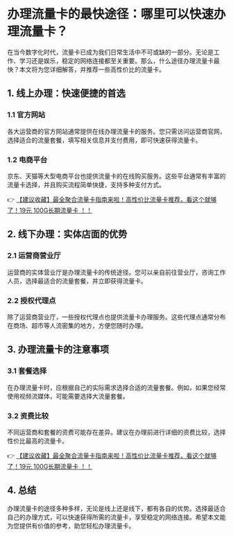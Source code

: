 # 办理流量卡的最快途径：哪里可以快速办理流量卡？

在当今数字化时代，流量卡已成为我们日常生活中不可或缺的一部分。无论是工作、学习还是娱乐，稳定的网络连接都至关重要。那么，什么途径办理流量卡最快？本文将为您详细解答，并推荐一些高性价比的流量卡。

## 1. 线上办理：快速便捷的首选

### 1.1 官方网站
各大运营商的官方网站通常提供在线办理流量卡的服务。您只需访问运营商官网，选择适合的流量套餐，填写相关信息并支付费用，即可快速获得流量卡。

### 1.2 电商平台
京东、天猫等大型电商平台也提供流量卡的在线购买服务。这些平台通常有丰富的流量卡选择，并且购买流程简单快捷，支持多种支付方式。

👉 [【建议收藏】最全聚合流量卡指南来啦！高性价比流量卡推荐，看这个就够了！19元 100G长期流量卡 ！！](https://bit.ly/Liuliangka)

## 2. 线下办理：实体店面的优势

### 2.1 运营商营业厅
运营商的实体营业厅是办理流量卡的传统途径。您可以亲自前往营业厅，咨询工作人员，选择最适合的流量套餐，并立即获得流量卡。

### 2.2 授权代理点
除了运营商营业厅，一些授权代理点也提供流量卡办理服务。这些代理点通常分布在商场、超市等人流密集的地方，方便您随时办理。

## 3. 办理流量卡的注意事项

### 3.1 套餐选择
在办理流量卡时，应根据自己的实际需求选择合适的流量套餐。例如，如果您经常使用视频流媒体，可能需要选择大流量套餐。

### 3.2 资费比较
不同运营商和套餐的资费可能存在差异。建议在办理前进行详细的资费比较，选择性价比最高的流量卡。

👉 [【建议收藏】最全聚合流量卡指南来啦！高性价比流量卡推荐，看这个就够了！19元 100G长期流量卡 ！！](https://bit.ly/Liuliangka)

## 4. 总结

办理流量卡的途径多种多样，无论是线上还是线下，都有各自的优势。选择最适合自己的办理方式，可以快速获得所需的流量卡，享受稳定的网络连接。希望本文能为您提供有价值的参考，助您轻松办理流量卡。